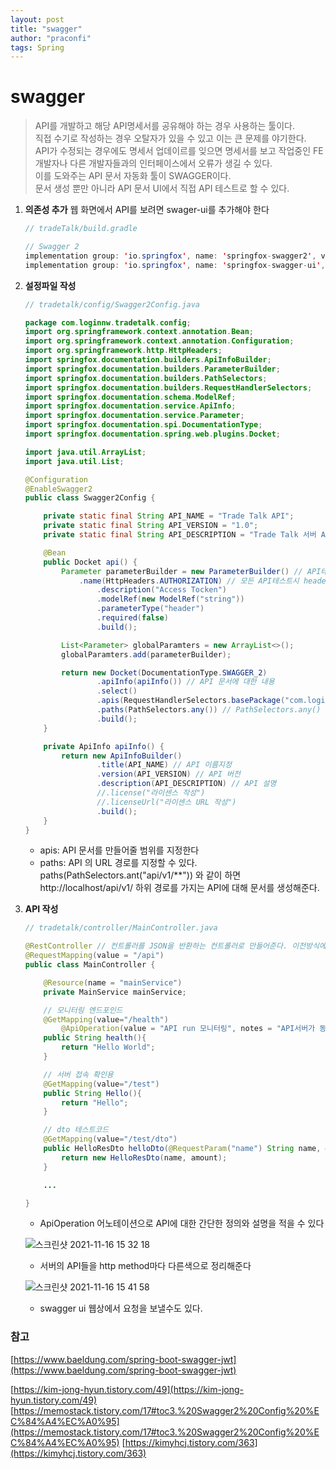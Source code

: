 ```yaml
---
layout: post
title: "swagger"
author: "praconfi"
tags: Spring
---
```


# swagger

> API를 개발하고 해당 API명세서를  공유해야 하는 경우 사용하는 툴이다.   
직접 수기로 작성하는 경우 오탈자가 있을 수 있고 이는 큰 문제를 야기한다.  
API가 수정되는 경우에도 명세서 업데이르를 잊으면 명세서를 보고 작업중인 FE개발자나 다른 개발자들과의 인터페이스에서 오류가 생길 수 있다.  
이를 도와주는 API 문서 자동화 툴이 SWAGGER이다.  
문서 생성 뿐만 아니라 API 문서 UI에서 직접 API 테스트로 할 수 있다.

1. **의존성 추가**
웹 화면에서 API를 보려면 swager-ui를 추가해야 한다

    ```java
    // tradeTalk/build.gradle

    // Swagger 2
    implementation group: 'io.springfox', name: 'springfox-swagger2', version: '2.9.2'
    implementation group: 'io.springfox', name: 'springfox-swagger-ui', version: '2.9.2'
    ```

2. **설정파일 작성**

    ```java
    // tradetalk/config/Swagger2Config.java

    package com.loginnw.tradetalk.config;
    import org.springframework.context.annotation.Bean;
    import org.springframework.context.annotation.Configuration;
    import org.springframework.http.HttpHeaders;
    import springfox.documentation.builders.ApiInfoBuilder;
    import springfox.documentation.builders.ParameterBuilder;
    import springfox.documentation.builders.PathSelectors;
    import springfox.documentation.builders.RequestHandlerSelectors;
    import springfox.documentation.schema.ModelRef;
    import springfox.documentation.service.ApiInfo;
    import springfox.documentation.service.Parameter;
    import springfox.documentation.spi.DocumentationType;
    import springfox.documentation.spring.web.plugins.Docket;

    import java.util.ArrayList;
    import java.util.List;

    @Configuration
    @EnableSwagger2
    public class Swagger2Config {

        private static final String API_NAME = "Trade Talk API";
        private static final String API_VERSION = "1.0";
        private static final String API_DESCRIPTION = "Trade Talk 서버 API 문서";

        @Bean
        public Docket api() {
            Parameter parameterBuilder = new ParameterBuilder() // API테스트 시 모든 API에 전역 파라메터 설정
                .name(HttpHeaders.AUTHORIZATION) // 모든 API테스트시 header에 "Authorization" 값 추가
                    .description("Access Tocken")
                    .modelRef(new ModelRef("string"))
                    .parameterType("header")
                    .required(false)
                    .build();

            List<Parameter> globalParamters = new ArrayList<>();
            globalParamters.add(parameterBuilder);

            return new Docket(DocumentationType.SWAGGER_2)
                    .apiInfo(apiInfo()) // API 문서에 대한 내용
                    .select()
                    .apis(RequestHandlerSelectors.basePackage("com.loginnw.tradetalk")) // Swagger를 적용할 package명 작성
                    .paths(PathSelectors.any()) // PathSelectors.any() 해당패키지 하위에 있는 모든 url에 적용, 특정 url만 선택 가능
                    .build();
        }

        private ApiInfo apiInfo() {
            return new ApiInfoBuilder()
                    .title(API_NAME) // API 이름지정
                    .version(API_VERSION) // API 버전
                    .description(API_DESCRIPTION) // API 설명
                    //.license("라이센스 작성")
                    //.licenseUrl("라이센스 URL 작성")
                    .build();
        }
    }

    ```
    - apis: API 문서를 만들어줄 범위를 지정한다
    - paths: API 의 URL 경로를 지정할 수 있다. 
    paths(PathSelectors.ant("api/v1/**")) 와 같이 하면 http://localhost/api/v1/ 하위 경로를 가지는 API에 대해 문서를 생성해준다.
3. **API 작성**

    ```java
    // tradetalk/controller/MainController.java

    @RestController // 컨트롤러를 JSON을 반환하는 컨트롤러로 만들어준다. 이전방식에 @ResponseBody를 각 메소드마다 선언했던것을 한번에 처리해준다
    @RequestMapping(value = "/api")
    public class MainController {

        @Resource(name = "mainService")
        private MainService mainService;

        // 모니터링 엔드포인드
        @GetMapping(value="/health")
            @ApiOperation(value = "API run 모니터링", notes = "API서버가 동작중인지 체크한다")
        public String health(){
            return "Hello World";
        }

        // 서버 접속 확인용
        @GetMapping(value="/test")
        public String Hello(){
            return "Hello";
        }

        // dto 테스트코드
        @GetMapping(value="/test/dto")
        public HelloResDto helloDto(@RequestParam("name") String name, @RequestParam("amount") int amount) {
            return new HelloResDto(name, amount);
        }

        ...

    }
    ```

    - ApiOperation 어노테이션으로 API에 대한 간단한 정의와 설명을 적을 수 있다

    ![스크린샷 2021-11-16 15 32 18](https://user-images.githubusercontent.com/64571546/143769856-8b6fdd2f-92fa-4c13-a063-c5e1fdec48a9.png)


    - 서버의 API들을 http method마다 다른색으로 정리해준다

    ![스크린샷 2021-11-16 15 41 58](https://user-images.githubusercontent.com/64571546/143769870-a5c322d0-3c95-45c6-942f-a9e239e1363b.png)


    - swagger ui 웹상에서 요청을 보낼수도 있다.


### 참고

[https://www.baeldung.com/spring-boot-swagger-jwt](https://www.baeldung.com/spring-boot-swagger-jwt)

[https://kim-jong-hyun.tistory.com/49](https://kim-jong-hyun.tistory.com/49)
[https://memostack.tistory.com/17#toc3.%20Swagger2%20Config%20%EC%84%A4%EC%A0%95](https://memostack.tistory.com/17#toc3.%20Swagger2%20Config%20%EC%84%A4%EC%A0%95)
[https://kimyhcj.tistory.com/363](https://kimyhcj.tistory.com/363)